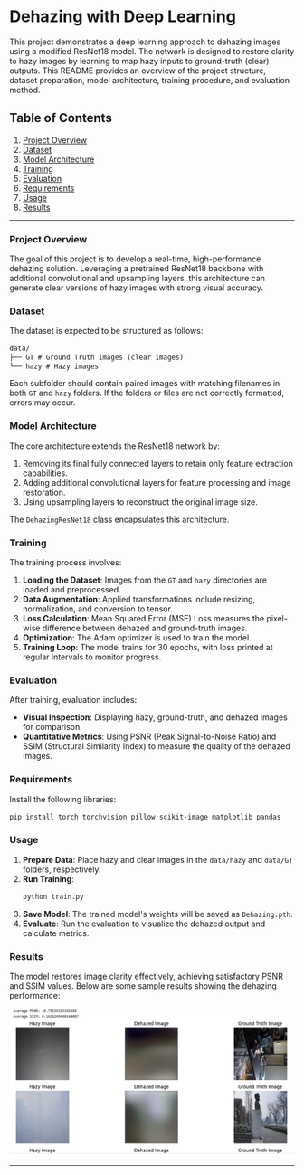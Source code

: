 

# Dehazing with Deep Learning

This project demonstrates a deep learning approach to dehazing images using a modified ResNet18 model. The network is designed to restore clarity to hazy images by learning to map hazy inputs to ground-truth (clear) outputs. This README provides an overview of the project structure, dataset preparation, model architecture, training procedure, and evaluation method.

## Table of Contents
1. [Project Overview](#project-overview)
2. [Dataset](#dataset)
3. [Model Architecture](#model-architecture)
4. [Training](#training)
5. [Evaluation](#evaluation)
6. [Requirements](#requirements)
7. [Usage](#usage)
8. [Results](#results)

---

### Project Overview

The goal of this project is to develop a real-time, high-performance dehazing solution. Leveraging a pretrained ResNet18 backbone with additional convolutional and upsampling layers, this architecture can generate clear versions of hazy images with strong visual accuracy.

### Dataset

The dataset is expected to be structured as follows:

```
data/
├── GT # Ground Truth images (clear images)
└── hazy # Hazy images
```

Each subfolder should contain paired images with matching filenames in both `GT` and `hazy` folders. If the folders or files are not correctly formatted, errors may occur.

### Model Architecture

The core architecture extends the ResNet18 network by:
1. Removing its final fully connected layers to retain only feature extraction capabilities.
2. Adding additional convolutional layers for feature processing and image restoration.
3. Using upsampling layers to reconstruct the original image size.

The `DehazingResNet18` class encapsulates this architecture.

### Training

The training process involves:
1. **Loading the Dataset**: Images from the `GT` and `hazy` directories are loaded and preprocessed.
2. **Data Augmentation**: Applied transformations include resizing, normalization, and conversion to tensor.
3. **Loss Calculation**: Mean Squared Error (MSE) Loss measures the pixel-wise difference between dehazed and ground-truth images.
4. **Optimization**: The Adam optimizer is used to train the model.
5. **Training Loop**: The model trains for 30 epochs, with loss printed at regular intervals to monitor progress.

### Evaluation

After training, evaluation includes:
- **Visual Inspection**: Displaying hazy, ground-truth, and dehazed images for comparison.
- **Quantitative Metrics**: Using PSNR (Peak Signal-to-Noise Ratio) and SSIM (Structural Similarity Index) to measure the quality of the dehazed images.

### Requirements

Install the following libraries:
```bash
pip install torch torchvision pillow scikit-image matplotlib pandas
```

### Usage

1. **Prepare Data**: Place hazy and clear images in the `data/hazy` and `data/GT` folders, respectively.
2. **Run Training**:
   ```python
   python train.py
   ```
3. **Save Model**: The trained model's weights will be saved as `Dehazing.pth`.
4. **Evaluate**: Run the evaluation to visualize the dehazed output and calculate metrics.

### Results

The model restores image clarity effectively, achieving satisfactory PSNR and SSIM values. Below are some sample results showing the dehazing performance:

![Dehazed Output Sample](sample_output.png)


---

